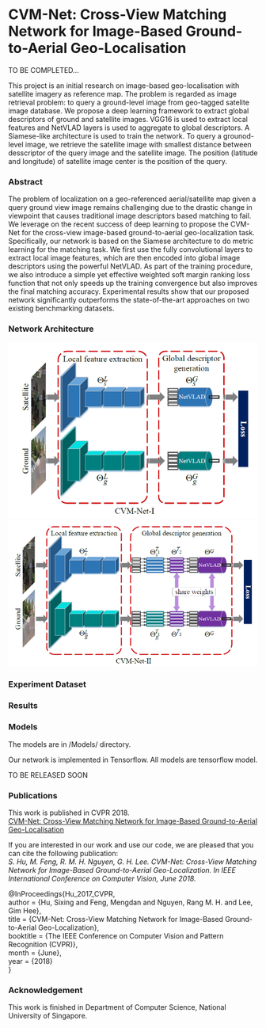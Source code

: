 # CVM-Net: Cross-View Matching Network for Image-Based Ground-to-Aerial Geo-Localisation

TO BE COMPLETED...


This project is an initial research on image-based geo-localisation with satellite imagery as reference map. The problem is regarded as image retrieval problem: to query a ground-level image from geo-tagged satelite image database. We propose a deep learning framework to extract global descriptors of ground and satellite images. VGG16 is used to extract local features and NetVLAD layers is used to aggregate to global descriptors. A Siamese-like architecture is used to train the network. To query a grounod-level image, we retrieve the satellite image with smallest distance between desscriptor of the query image and the satellite image. The position (latitude and longitude) of satellite image center is the position of the query.

### Abstract
The problem of localization on a geo-referenced aerial/satellite map given a query ground view image remains challenging due to the drastic change in viewpoint that causes traditional image descriptors based matching to fail. We leverage on the recent success of deep learning to propose the CVM-Net for the cross-view image-based ground-to-aerial geo-localization task. Specifically, our network is based on the Siamese architecture to do metric learning for the matching task. We first use the fully convolutional layers to extract local image features, which are then encoded into global image descriptors using the powerful NetVLAD. As part of the training procedure, we also introduce a simple yet effective weighted soft margin ranking loss function that not only speeds up the training convergence but also improves the final matching accuracy. Experimental results show that our proposed network significantly outperforms the state-of-the-art approaches on two existing benchmarking datasets.


### Network Architecture
![CVM-Net-I](/img/cvm_net_I.png)
![CVM-Net-II](/img/cvm_net_II.png)

### Experiment Dataset


### Results


### Models
The models are in /Models/ directory.

Our network is implemented in Tensorflow. All models are tensorflow model.

TO BE RELEASED SOON


### Publications
This work is published in CVPR 2018.  
[CVM-Net: Cross-View Matching Network for Image-Based Ground-to-Aerial Geo-Localisation](2018_CVM-Net_CVPR.pdf)

If you are interested in our work and use our code, we are pleased that you can cite the following publication:  
*S. Hu, M. Feng, R. M. H. Nguyen, G. H. Lee. CVM-Net: Cross-View Matching Network for Image-Based Ground-to-Aerial Geo-Localization. In IEEE International Conference on Computer Vision, June 2018.*

@InProceedings{Hu_2017_CVPR,  
author = {Hu, Sixing and Feng, Mengdan and Nguyen, Rang M. H. and Lee, Gim Hee},  
title = {CVM-Net: Cross-View Matching Network for Image-Based Ground-to-Aerial Geo-Localization},  
booktitle = {The IEEE Conference on Computer Vision and Pattern Recognition (CVPR)},  
month = {June},  
year = {2018}  
}

### Acknowledgement
This work is finished in Department of Computer Science, National University of Singapore.
